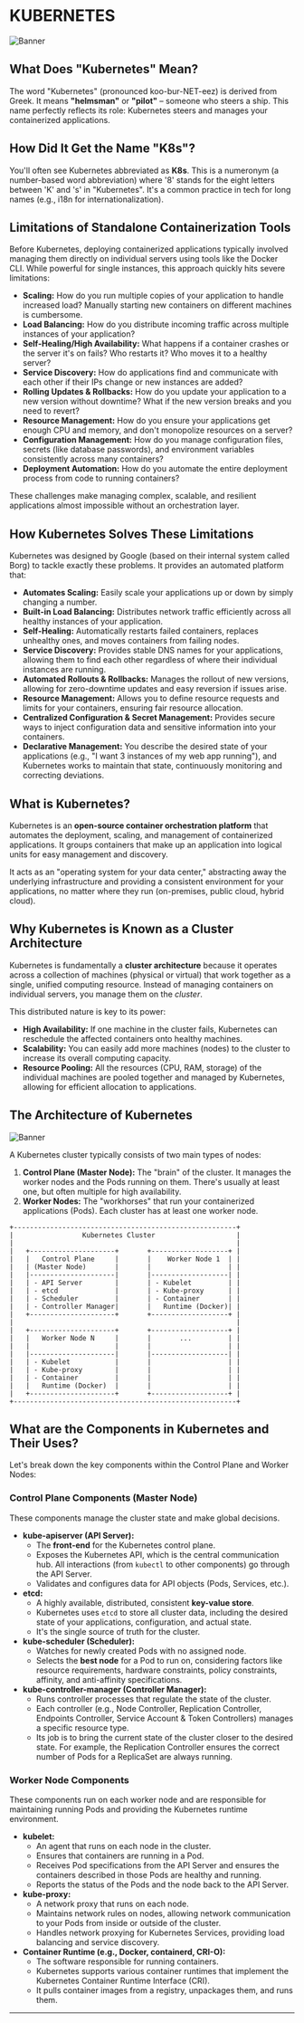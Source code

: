 # KUBERNETES

<img src="https://github.com/bhuvan-raj/Kubernetes-Openshift-Zero-to-Hero/blob/main/Introduction%20to%20K8s/assets/k8s.gif" alt="Banner" />


## What Does "Kubernetes" Mean?

The word "Kubernetes" (pronounced koo-bur-NET-eez) is derived from Greek. It means **"helmsman"** or **"pilot"** – someone who steers a ship. This name perfectly reflects its role: Kubernetes steers and manages your containerized applications.

## How Did It Get the Name "K8s"?

You'll often see Kubernetes abbreviated as **K8s**. This is a numeronym (a number-based word abbreviation) where '8' stands for the eight letters between 'K' and 's' in "Kubernetes". It's a common practice in tech for long names (e.g., i18n for internationalization).

## Limitations of Standalone Containerization Tools

Before Kubernetes, deploying containerized applications typically involved managing them directly on individual servers using tools like the Docker CLI. While powerful for single instances, this approach quickly hits severe limitations:

  * **Scaling:** How do you run multiple copies of your application to handle increased load? Manually starting new containers on different machines is cumbersome.
  * **Load Balancing:** How do you distribute incoming traffic across multiple instances of your application?
  * **Self-Healing/High Availability:** What happens if a container crashes or the server it's on fails? Who restarts it? Who moves it to a healthy server?
  * **Service Discovery:** How do applications find and communicate with each other if their IPs change or new instances are added?
  * **Rolling Updates & Rollbacks:** How do you update your application to a new version without downtime? What if the new version breaks and you need to revert?
  * **Resource Management:** How do you ensure your applications get enough CPU and memory, and don't monopolize resources on a server?
  * **Configuration Management:** How do you manage configuration files, secrets (like database passwords), and environment variables consistently across many containers?
  * **Deployment Automation:** How do you automate the entire deployment process from code to running containers?

These challenges make managing complex, scalable, and resilient applications almost impossible without an orchestration layer.

## How Kubernetes Solves These Limitations

Kubernetes was designed by Google (based on their internal system called Borg) to tackle exactly these problems. It provides an automated platform that:

  * **Automates Scaling:** Easily scale your applications up or down by simply changing a number.
  * **Built-in Load Balancing:** Distributes network traffic efficiently across all healthy instances of your application.
  * **Self-Healing:** Automatically restarts failed containers, replaces unhealthy ones, and moves containers from failing nodes.
  * **Service Discovery:** Provides stable DNS names for your applications, allowing them to find each other regardless of where their individual instances are running.
  * **Automated Rollouts & Rollbacks:** Manages the rollout of new versions, allowing for zero-downtime updates and easy reversion if issues arise.
  * **Resource Management:** Allows you to define resource requests and limits for your containers, ensuring fair resource allocation.
  * **Centralized Configuration & Secret Management:** Provides secure ways to inject configuration data and sensitive information into your containers.
  * **Declarative Management:** You describe the desired state of your applications (e.g., "I want 3 instances of my web app running"), and Kubernetes works to maintain that state, continuously monitoring and correcting deviations.

## What is Kubernetes?

Kubernetes is an **open-source container orchestration platform** that automates the deployment, scaling, and management of containerized applications. It groups containers that make up an application into logical units for easy management and discovery.

It acts as an "operating system for your data center," abstracting away the underlying infrastructure and providing a consistent environment for your applications, no matter where they run (on-premises, public cloud, hybrid cloud).

## Why Kubernetes is Known as a Cluster Architecture

Kubernetes is fundamentally a **cluster architecture** because it operates across a collection of machines (physical or virtual) that work together as a single, unified computing resource. Instead of managing containers on individual servers, you manage them on the *cluster*.

This distributed nature is key to its power:

  * **High Availability:** If one machine in the cluster fails, Kubernetes can reschedule the affected containers onto healthy machines.
  * **Scalability:** You can easily add more machines (nodes) to the cluster to increase its overall computing capacity.
  * **Resource Pooling:** All the resources (CPU, RAM, storage) of the individual machines are pooled together and managed by Kubernetes, allowing for efficient allocation to applications.

## The Architecture of Kubernetes


<img src="https://github.com/bhuvan-raj/Kubernetes-Openshift-Zero-to-Hero/blob/main/Introduction%20to%20K8s/assets/k8s1.svg" alt="Banner" />


A Kubernetes cluster typically consists of two main types of nodes:

1.  **Control Plane (Master Node):** The "brain" of the cluster. It manages the worker nodes and the Pods running on them. There's usually at least one, but often multiple for high availability.
2.  **Worker Nodes:** The "workhorses" that run your containerized applications (Pods). Each cluster has at least one worker node.

<!-- end list -->

```
+-------------------------------------------------------+
|                 Kubernetes Cluster                    |
|                                                       |
|   +---------------------+       +-------------------+ |
|   |   Control Plane     |       |    Worker Node 1  | |
|   | (Master Node)       |       |                   | |
|   |---------------------|       |-------------------| |
|   | - API Server        |       | - Kubelet         | |
|   | - etcd              |       | - Kube-proxy      | |
|   | - Scheduler         |       | - Container       | |
|   | - Controller Manager|       |   Runtime (Docker)| |
|   +---------------------+       +-------------------+ |
|                                                       |
|   +---------------------+       +-------------------+ |
|   |   Worker Node N     |       |       ...         | |
|   |                     |       |                   | |
|   |---------------------|       |-------------------| |
|   | - Kubelet           |       |                   | |
|   | - Kube-proxy        |       |                   | |
|   | - Container         |       |                   | |
|   |   Runtime (Docker)  |       |                   | |
|   +---------------------+       +-------------------+ |
+-------------------------------------------------------+
```

## What are the Components in Kubernetes and Their Uses?

Let's break down the key components within the Control Plane and Worker Nodes:

### Control Plane Components (Master Node)

These components manage the cluster state and make global decisions.

  * **kube-apiserver (API Server):**
      * The **front-end** for the Kubernetes control plane.
      * Exposes the Kubernetes API, which is the central communication hub. All interactions (from `kubectl` to other components) go through the API Server.
      * Validates and configures data for API objects (Pods, Services, etc.).
  * **etcd:**
      * A highly available, distributed, consistent **key-value store**.
      * Kubernetes uses `etcd` to store all cluster data, including the desired state of your applications, configuration, and actual state.
      * It's the single source of truth for the cluster.
  * **kube-scheduler (Scheduler):**
      * Watches for newly created Pods with no assigned node.
      * Selects the **best node** for a Pod to run on, considering factors like resource requirements, hardware constraints, policy constraints, affinity, and anti-affinity specifications.
  * **kube-controller-manager (Controller Manager):**
      * Runs controller processes that regulate the state of the cluster.
      * Each controller (e.g., Node Controller, Replication Controller, Endpoints Controller, Service Account & Token Controllers) manages a specific resource type.
      * Its job is to bring the current state of the cluster closer to the desired state. For example, the Replication Controller ensures the correct number of Pods for a ReplicaSet are always running.

### Worker Node Components

These components run on each worker node and are responsible for maintaining running Pods and providing the Kubernetes runtime environment.

  * **kubelet:**
      * An agent that runs on each node in the cluster.
      * Ensures that containers are running in a Pod.
      * Receives Pod specifications from the API Server and ensures the containers described in those Pods are healthy and running.
      * Reports the status of the Pods and the node back to the API Server.
  * **kube-proxy:**
      * A network proxy that runs on each node.
      * Maintains network rules on nodes, allowing network communication to your Pods from inside or outside of the cluster.
      * Handles network proxying for Kubernetes Services, providing load balancing and service discovery.
  * **Container Runtime (e.g., Docker, containerd, CRI-O):**
      * The software responsible for running containers.
      * Kubernetes supports various container runtimes that implement the Kubernetes Container Runtime Interface (CRI).
      * It pulls container images from a registry, unpackages them, and runs them.


-----
